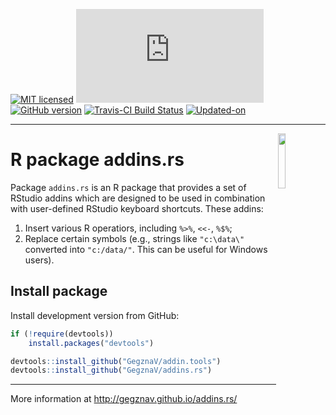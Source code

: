 
<!-- README.md is generated from README.Rmd. Please edit that file -->

[![MIT
licensed](https://img.shields.io/badge/license-MIT-blue.svg)](https://opensource.org/licenses/MIT)
[![CRAN\_Status\_Badge](http://www.r-pkg.org/badges/version/addins.rs)](https://cran.r-project.org/package=addins.rs)
[![GitHub
version](https://img.shields.io/badge/GitHub-0.0.3-brightgreen.svg)](https://github.com/GegznaV/addins.rs)
[![Travis-CI Build
Status](https://travis-ci.org/GegznaV/addins.rs.png?branch=master)](https://travis-ci.org/GegznaV/addins.rs)
[![Updated-on](https://img.shields.io/badge/Updated%20on-2018--07--27-yellowgreen.svg)](/commits/master)
<!-- [![Research software impact](http://depsy.org/api/package/cran/addins.rs/badge.svg)](http://depsy.org/package/r/addins.rs) -->

<!-- [![Rdoc](http://www.rdocumentation.org/badges/version/addins.rs)](http://www.rdocumentation.org/packages/addins.rs) -->

<!--

-->

-----

<img src="http://gegznav.github.io/addins.rs/logo.png" align="right" width="15%" height="15%"/>

# R package **addins.rs**

Package `addins.rs` is an R package that provides a set of RStudio
addins which are designed to be used in combination with user-defined
RStudio keyboard shortcuts. These addins:

1)  Insert various R operatiors, including `%>%`, `<<-`, `%$%`;
2)  Replace certain symbols (e.g., strings like `"c:\data\"` converted
    into `"c:/data/"`. This can be useful for Windows users).

<!-- 
1) **format text in R Markdown documents**: 
    - **enclose** either selected text or selected rows with special symbols and text gets inerpreted in a special way when rendered with R Markdown (e.g., converts "bold" into "\*\*bold\*\*"
that is interpreted as "**bold**").
2) **insert** text (e.g., operators `%>%`, `<<-`, `%$%`) at the cursor position; 
3)  **replace** symbols in selected
pieces of text (e.g., convert backslashes to forward slashes which results 
in strings like `"c:\data\"` converted into `"c:/data/"`). 
-->

## Install package

<!-- Install released version from CRAN: -->

<!-- ```{r Install package from CRAN, eval=FALSE} -->

<!-- install.packages("addins.rs") -->

<!-- ``` -->

Install development version from GitHub:

``` r
if (!require(devtools)) 
    install.packages("devtools")

devtools::install_github("GegznaV/addin.tools")
devtools::install_github("GegznaV/addins.rs")
```

<!-- Recommended workflow and a few examples -->

<!-- ----------------------------------------------------- -->

<!-- Get started online http://gegznav.github.io/addins.rs/articles/v1_workflow.html -->

<!-- And offline: -->

<!-- ```{r, eval=FALSE} -->

<!-- vignette("v1_workflow", package = "addins.rs") -->

<!-- ``` -->

<!-- browseVignettes("addins.rs") -->

-----

More information at <http://gegznav.github.io/addins.rs/>
